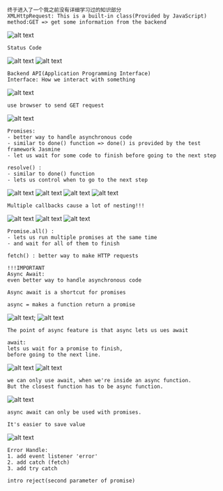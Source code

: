 ```
终于进入了一个我之前没有详细学习过的知识部分
XMLHttpRequest: This is a built-in class(Provided by JavaScript)
method:GET => get some information from the backend
```
![alt text](img/image-1.png)

```
Status Code
```
![alt text](img/image-2.png)
![alt text](img/image-3.png)

```
Backend API(Application Programming Interface)
Interface: How we interact with something
```
![alt text](img/image-4.png)

```
use browser to send GET request
```
![alt text](img/image-5.png)

```
Promises:
- better way to handle asynchronous code 
- similar to done() function => done() is provided by the test framework Jasmine
- let us wait for some code to finish before going to the next step
```

```
resolve() :
- similar to done() function
- lets us control when to go to the next step
```
![alt text](img/image-6.png)
![alt text](img/image-7.png)
![alt text](img/image-8.png)
![alt text](img/image-9.png)
```
Multiple callbacks cause a lot of nesting!!!
```
![alt text](img/image-10.png)
![alt text](img/image-11.png)
![alt text](img/image-12.png)
```
Promise.all() :
- lets us run multiple promises at the same time
- and wait for all of them to finish
```

```
fetch() : better way to make HTTP requests
```

```
!!!IMPORTANT
Async Await:
even better way to handle asynchronous code
```

```
Async await is a shortcut for promises
```

```
async = makes a function return a promise
```
![alt text](img/image-13.png);
![alt text](img/image-14.png)

```
The point of async feature is that async lets us ues await
```

```
await:
lets us wait for a promise to finish, 
before going to the next line.
```
![alt text](img/image-15.png)
![alt text](img/image-16.png)
```
we can only use await, when we're inside an async function.
But the closest function has to be async function.
```
![alt text](img/image-17.png)
```
async await can only be used with promises.
```

```
It's easier to save value
```
![alt text](img/image-18.png)


```
Error Handle:
1. add event listener 'error'
2. add catch (fetch)
3. add try catch

intro reject(second parameter of promise)
```